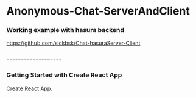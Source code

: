 # Anonymous-Chat-ServerAndClient

### Working example with hasura backend
https://github.com/slckbsk/Chat-hasuraServer-Client


### -------------------


### Getting Started with Create React App
 [Create React App](https://create-react-app.dev/docs/getting-started).

